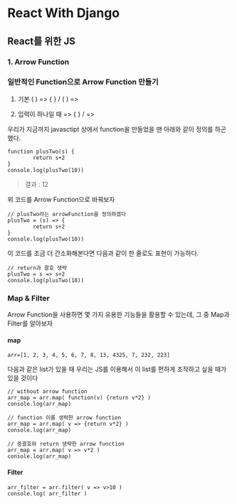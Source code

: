 
# React With Django
## React를 위한 JS
### 1. Arrow Function

### 일반적인 Function으로 Arrow Function 만들기
1. 기본
    ( ) => { } / ( ) =>

2. 입력이 하나일 때 
	=> { } / =>


우리가 지금까지 javasctipt 상에서 function을 만들었을 땐 아래와 같이 정의를 하곤 했다.

    function plusTwo(s) {
    		return s+2
    } 
    console.log(plusTwo(10))

> 결과 :   12

위 코드를 Arrow Function으로 바꿔보자

    // plusTwo라는 arrowFunction을 정의하겠다
    plusTwo = (s) => {
    		return s+2
    } 
    console.log(plusTwo(10))

이 코드를 조금 더 간소화해본다면 다음과 같이 한 줄로도 표현이 가능하다.

    // return과 괄호 생략
    plusTwo = s => s+2
    console.log(plusTwo(10))

### Map & Filter
Arrow Function을 사용하면 몇 가지 유용한 기능들을 활용할 수 있는데,
그 중 Map과 Filter를 알아보자
#### map

    arr=[1, 2, 3, 4, 5, 6, 7, 8, 13, 4325, 7, 232, 223]

다음과 같은 list가 있을 때 
우리는 JS를 이용해서 이 list를 편하게 조작하고 싶을 때가 있을 것이다

    // without arrow function
    arr_map = arr.map( function(v) {return v*2} )
    console.log(arr_map)

    // function 이름 생략한 arrow function
    arr_map = arr.map( v => {return v*2} )
    console.log(arr_map)

	// 중괄호와 return 생략한 arrow function
    arr_map = arr.map( v => v*2 )
    console.log(arr_map)


#### Filter

    arr_filter = arr.filter( v => v>10 )
    console.log( arr_filter )

